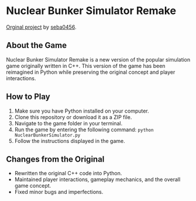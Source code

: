 # Nuclear Bunker Simulator Remake

[Orginal project](https://github.com/seba0456/Nuclear-Bunker-Simulator) by [seba0456](https://github.com/seba0456).

## About the Game

Nuclear Bunker Simulator Remake is a new version of the popular simulation game originally written in C++. This version of the game has been reimagined in Python while preserving the original concept and player interactions.

## How to Play

1. Make sure you have Python installed on your computer.
2. Clone this repository or download it as a ZIP file.
3. Navigate to the game folder in your terminal.
4. Run the game by entering the following command: `python NuclearBunkerSimulator.py`
5. Follow the instructions displayed in the game.

## Changes from the Original

- Rewritten the original C++ code into Python.
- Maintained player interactions, gameplay mechanics, and the overall game concept.
- Fixed minor bugs and imperfections.





